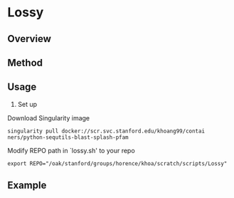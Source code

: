 # Lossy

## Overview 

## Method

## Usage

1. Set up

Download Singularity image

```
singularity pull docker://scr.svc.stanford.edu/khoang99/contai
ners/python-sequtils-blast-splash-pfam
```

Modify REPO path in `lossy.sh' to your repo
```
export REPO="/oak/stanford/groups/horence/khoa/scratch/scripts/Lossy"
```

## Example

